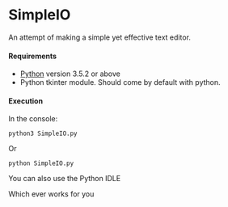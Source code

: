 # SimpleIO
An attempt of making a simple yet effective text editor.

<h4>Requirements</h4>
<ul>
  <li><a href="https://www.python.org/downloads/">Python</a> version 3.5.2 or above</li>
  <li>Python tkinter module. Should come by default with python.</li>
</ul>

<h4>Execution</h4>
<span>In the console:</span>

```
python3 SimpleIO.py 
```

<span>Or</span>

```
python SimpleIO.py
```



<span>You can also use the Python IDLE</span>


<span>Which ever works for you</span>
